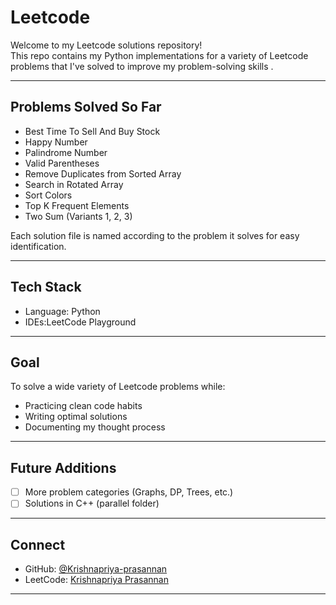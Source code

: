 # Leetcode 

Welcome to my Leetcode solutions repository!  
This repo contains my Python implementations for a variety of Leetcode problems that I've solved to improve my problem-solving skills .

---

##  Problems Solved So Far

- Best Time To Sell And Buy Stock
- Happy Number
- Palindrome Number
- Valid Parentheses
- Remove Duplicates from Sorted Array
- Search in Rotated Array
- Sort Colors
- Top K Frequent Elements
- Two Sum (Variants 1, 2, 3)

Each solution file is named according to the problem it solves for easy identification.

---

## Tech Stack

- Language: Python 
- IDEs:LeetCode Playground

---

## Goal

To solve a wide variety of Leetcode problems while:
- Practicing clean code habits
- Writing optimal solutions
- Documenting my thought process

---

## Future Additions

- [ ] More problem categories (Graphs, DP, Trees, etc.)
- [ ] Solutions in C++ (parallel folder)

---

##  Connect

- GitHub: [@Krishnapriya-prasannan](https://github.com/Krishnapriya-prasannan)
- LeetCode: [Krishnapriya Prasannan](https://leetcode.com/u/3mkDtRs2FG) 

---


